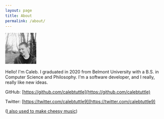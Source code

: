 ```yaml
---
layout: page
title: About
permalink: /about/
---
```

<img src="/Headshot.JPG" width="100" height="100" />

Hello! I'm Caleb. I graduated in 2020 from Belmont University with a B.S. in Computer Science and Philosophy. I'm a software developer, and I really, really like new ideas. 

GitHub: [https://github.com/calebtuttle](https://github.com/calebtuttle)

Twitter: [https://twitter.com/calebtuttle9](https://twitter.com/calebtuttle9)

([I also used to make cheesy music](https://soundcloud.com/introic))
